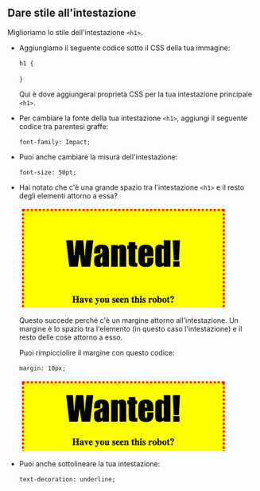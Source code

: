 ## Dare stile all'intestazione

Miglioriamo lo stile dell'intestazione `<h1>`.

+ Aggiungiamo il seguente codice sotto il CSS della tua immagine:

	```
	h1 {

	}
	```

	Qui è dove aggiungerai proprietà CSS per la tua intestazione principale `<h1>`.

+ Per cambiare la fonte della tua intestazione `<h1>`, aggiungi il seguente codice tra parentesi graffe:

	```
	font-family: Impact;
	```

+ Puoi anche cambiare la misura dell'intestazione:

	```
	font-size: 50pt;
	```

+ Hai notato che c'è una grande spazio tra l'intestazione `<h1>` e il resto degli elementi attorno a essa?

	![screenshot](images/wanted-h1-margin.png)

	Questo succede perché c'è un margine attorno all'intestazione. Un margine è lo spazio tra l'elemento (in questo caso l'intestazione) e il resto delle cose attorno a esso.

	Puoi rimpicciolire il margine con questo codice:

	```
	margin: 10px;
	```

	![screenshot](images/wanted-h1-margin-small.png)

+ Puoi anche sottolineare la tua intestazione:

	```
	text-decoration: underline;
	```
